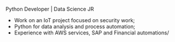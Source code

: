 Python Developer | Data Science JR

* Work on an IoT project focused on security work;
* Python for data analysis and process automation;
* Experience with AWS services, SAP and Financial automations/
